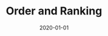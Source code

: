 ---
title: Order and Ranking
date: 2020-01-01
tags:
  - Notes 
  - SSC Exam
excludeSearch: false
---